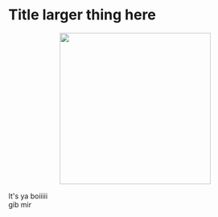 <body>
		
<div class="container">
<div class="blurb">
<h1>Title larger thing here</h1>

<p><center><img src="/images/TEMP.png" height="300"> </center></p>

<p style="text-align:center;font-size:110%">

It's ya boiiiii 
<br>
gib mir

</p>
